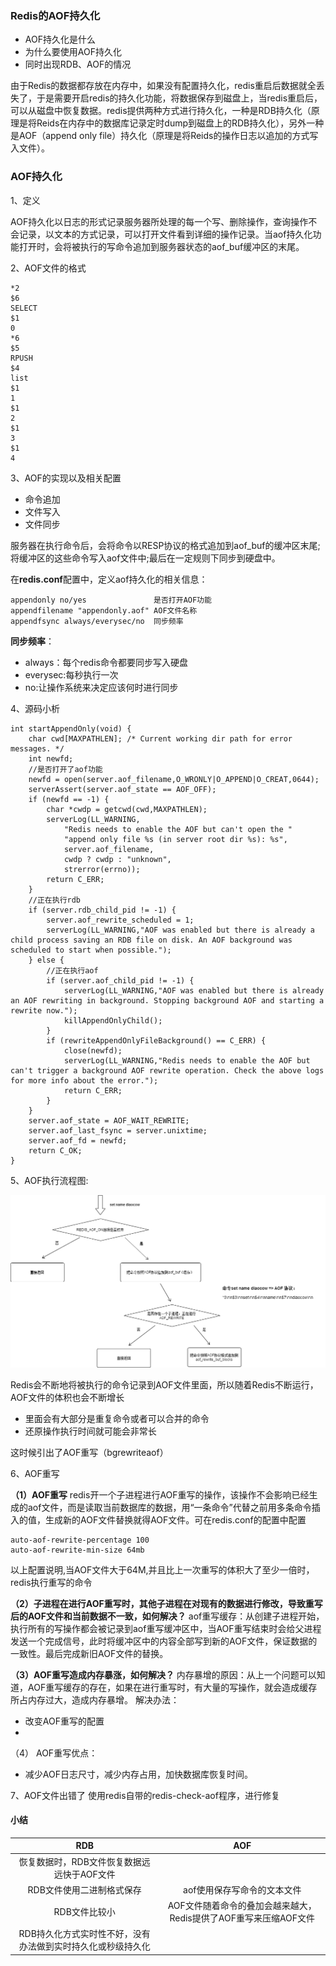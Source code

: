 ### Redis的AOF持久化
- AOF持久化是什么
- 为什么要使用AOF持久化
- 同时出现RDB、AOF的情况

由于Redis的数据都存放在内存中，如果没有配置持久化，redis重启后数据就全丢失了，于是需要开启redis的持久化功能，将数据保存到磁盘上，当redis重启后，可以从磁盘中恢复数据。redis提供两种方式进行持久化，一种是RDB持久化（原理是将Reids在内存中的数据库记录定时dump到磁盘上的RDB持久化），另外一种是AOF（append only file）持久化（原理是将Reids的操作日志以追加的方式写入文件）。
 
 ### AOF持久化
 1、定义
 
 AOF持久化以日志的形式记录服务器所处理的每一个写、删除操作，查询操作不会记录，以文本的方式记录，可以打开文件看到详细的操作记录。当aof持久化功能打开时，会将被执行的写命令追加到服务器状态的aof_buf缓冲区的末尾。
 
 2、AOF文件的格式
 ``` 
 *2
 $6
 SELECT
 $1
 0
 *6
 $5
 RPUSH
 $4
 list
 $1
 1
 $1
 2
 $1
 3
 $1
 4
 ```
 
 3、AOF的实现以及相关配置
 - 命令追加 
 - 文件写入
 - 文件同步
 
 服务器在执行命令后，会将命令以RESP协议的格式追加到aof_buf的缓冲区末尾;将缓冲区的这些命令写入aof文件中;最后在一定规则下同步到硬盘中。
 
 在**redis.conf**配置中，定义aof持久化的相关信息： 
``` 
appendonly no/yes               是否打开AOF功能
appendfilename "appendonly.aof" AOF文件名称
appendfsync always/everysec/no  同步频率
```
**同步频率**：
- always：每个redis命令都要同步写入硬盘
- everysec:每秒执行一次
- no:让操作系统来决定应该何时进行同步

4、源码小析

``` 
int startAppendOnly(void) {
    char cwd[MAXPATHLEN]; /* Current working dir path for error messages. */
    int newfd;
    //是否打开了aof功能
    newfd = open(server.aof_filename,O_WRONLY|O_APPEND|O_CREAT,0644);
    serverAssert(server.aof_state == AOF_OFF);
    if (newfd == -1) {
        char *cwdp = getcwd(cwd,MAXPATHLEN);
        serverLog(LL_WARNING,
            "Redis needs to enable the AOF but can't open the "
            "append only file %s (in server root dir %s): %s",
            server.aof_filename,
            cwdp ? cwdp : "unknown",
            strerror(errno));
        return C_ERR;
    }
    //正在执行rdb
    if (server.rdb_child_pid != -1) {
        server.aof_rewrite_scheduled = 1;
        serverLog(LL_WARNING,"AOF was enabled but there is already a child process saving an RDB file on disk. An AOF background was scheduled to start when possible.");
    } else {
        //正在执行aof
        if (server.aof_child_pid != -1) {
            serverLog(LL_WARNING,"AOF was enabled but there is already an AOF rewriting in background. Stopping background AOF and starting a rewrite now.");
            killAppendOnlyChild();
        }
        if (rewriteAppendOnlyFileBackground() == C_ERR) {
            close(newfd);
            serverLog(LL_WARNING,"Redis needs to enable the AOF but can't trigger a background AOF rewrite operation. Check the above logs for more info about the error.");
            return C_ERR;
        }
    }
    server.aof_state = AOF_WAIT_REWRITE;
    server.aof_last_fsync = server.unixtime;
    server.aof_fd = newfd;
    return C_OK;
}
```
5、AOF执行流程图:

![aof流程图](img/aof.png)

Redis会不断地将被执行的命令记录到AOF文件里面，所以随着Redis不断运行，AOF文件的体积也会不断增长
- 里面会有大部分是重复命令或者可以合并的命令
- 还原操作执行时间就可能会非常长

这时候引出了AOF重写（bgrewriteaof）

6、AOF重写

**（1）AOF重写**
redis开一个子进程进行AOF重写的操作，该操作不会影响已经生成的aof文件，而是读取当前数据库的数据，用“一条命令”代替之前用多条命令插入的值，生成新的AOF文件替换就得AOF文件。可在redis.conf的配置中配置
```     
auto-aof-rewrite-percentage 100  
auto-aof-rewrite-min-size 64mb   
```
以上配置说明,当AOF文件大于64M,并且比上一次重写的体积大了至少一倍时，redis执行重写的命令

**（2）子进程在进行AOF重写时，其他子进程在对现有的数据进行修改，导致重写后的AOF文件和当前数据不一致，如何解决？**
aof重写缓存：从创建子进程开始，执行所有的写操作都会被记录到aof重写缓冲区中，当AOF重写结束时会给父进程发送一个完成信号，此时将缓冲区中的内容全部写到新的AOF文件，保证数据的一致性。最后完成新旧AOF文件的替换。

**（3）AOF重写造成内存暴涨，如何解决？**
内存暴增的原因：从上一个问题可以知道，AOF重写缓存的存在，如果在进行重写时，有大量的写操作，就会造成缓存所占内存过大，造成内存暴增。
解决办法：
- 改变AOF重写的配置
- 
（4） AOF重写优点：
- 减少AOF日志尺寸，减少内存占用，加快数据库恢复时间。

7、AOF文件出错了
使用redis自带的redis-check-aof程序，进行修复

#### 小结
  
| RDB | AOF |
| :------: | :------: |
|恢复数据时，RDB文件恢复数据远远快于AOF文件 | |
|RDB文件使用二进制格式保存 |aof使用保存写命令的文本文件|
|RDB文件比较小| AOF文件随着命令的叠加会越来越大，Redis提供了AOF重写来压缩AOF文件 |
|RDB持久化方式实时性不好，没有办法做到实时持久化或秒级持久化||


